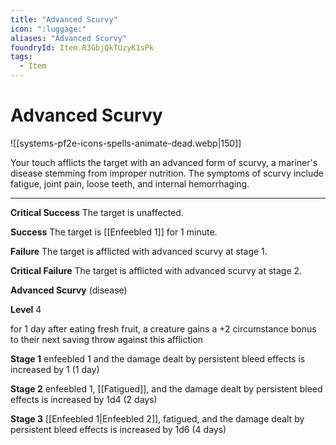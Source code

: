 ```yaml
---
title: "Advanced Scurvy"
icon: ":luggage:"
aliases: "Advanced Scurvy"
foundryId: Item.R3GbjQkTUzyK1sPk
tags:
  - Item
---
```


# Advanced Scurvy
![[systems-pf2e-icons-spells-animate-dead.webp|150]]

Your touch afflicts the target with an advanced form of scurvy, a mariner's disease stemming from improper nutrition. The symptoms of scurvy include fatigue, joint pain, loose teeth, and internal hemorrhaging.

* * *

**Critical Success** The target is unaffected.

**Success** The target is [[Enfeebled 1]] for 1 minute.

**Failure** The target is afflicted with advanced scurvy at stage 1.

**Critical Failure** The target is afflicted with advanced scurvy at stage 2.

**Advanced Scurvy** (disease)

**Level** 4

for 1 day after eating fresh fruit, a creature gains a +2 circumstance bonus to their next saving throw against this affliction

**Stage 1** enfeebled 1 and the damage dealt by persistent bleed effects is increased by 1 (1 day)

**Stage 2** enfeebled 1, [[Fatigued]], and the damage dealt by persistent bleed effects is increased by 1d4 (2 days)

**Stage 3** [[Enfeebled 1|Enfeebled 2]], fatigued, and the damage dealt by persistent bleed effects is increased by 1d6 (4 days)
